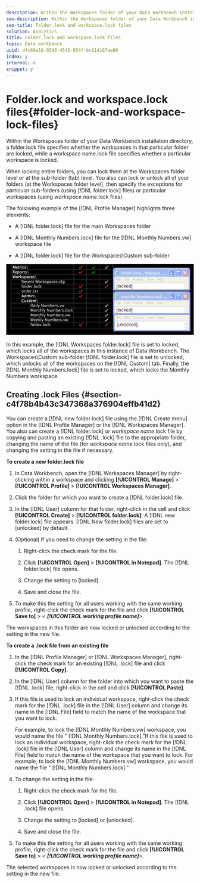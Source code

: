 ```yaml
---
description: Within the Workspaces folder of your Data Workbench installation directory, a folder.lock file specifies whether the workspaces in that particular folder are locked, while a workspace name.lock file specifies whether a particular workspace is locked.
seo-description: Within the Workspaces folder of your Data Workbench installation directory, a folder.lock file specifies whether the workspaces in that particular folder are locked, while a workspace name.lock file specifies whether a particular workspace is locked.
seo-title: Folder.lock and workspace.lock files
solution: Analytics
title: Folder.lock and workspace.lock files
topic: Data workbench
uuid: d4c69e16-0596-4542-854f-bc614167ae80
index: y
internal: n
snippet: y
---
```


# Folder.lock and workspace.lock files{#folder-lock-and-workspace-lock-files}

Within the Workspaces folder of your Data Workbench installation directory, a folder.lock file specifies whether the workspaces in that particular folder are locked, while a workspace name.lock file specifies whether a particular workspace is locked.

When locking entire folders, you can lock them at the Workspaces folder level or at the sub-folder (tab) level. You also can lock or unlock all of your folders (at the Workspaces folder level), then specify the exceptions for particular sub-folders (using [!DNL folder.lock] files) or particular workspaces (using *workspace name*.lock files).

The following example of the [!DNL Profile Manager] highlights three elements:

* A [!DNL folder.lock] file for the main Workspaces folder 
* A [!DNL Monthly Numbers.lock] file for the [!DNL Monthly Numbers.vw] workspace file 

* A [!DNL folder.lock] file for the Workspaces\Custom sub-folder

![](assets/wsp_Locking_lockFiles.png)

In this example, the [!DNL Workspaces folder.lock] file is set to locked, which locks all of the workspaces in this instance of Data Workbench. The Workspaces\Custom sub-folder [!DNL folder.lock] file is set to unlocked, which unlocks all of the workspaces on the [!DNL Custom] tab. Finally, the [!DNL Monthly Numbers.lock] file is set to locked, which locks the Monthly Numbers workspace.

## Creating .lock Files {#section-c4f78b4b43c347368a376904effb41d2}

You can create a [!DNL new folder.lock] file using the [!DNL Create menu] option in the [!DNL Profile Manager] or the [!DNL Workspaces Manager]. You also can create a [!DNL folder.lock] or *workspace name*.lock file by copying and pasting an existing [!DNL .lock] file to the appropriate folder, changing the name of the file (for *workspace name*.lock files only), and changing the setting in the file if necessary.

**To create a new folder.lock file**

1. In Data Workbench, open the [!DNL Workspaces Manager] by right-clicking within a workspace and clicking **[!UICONTROL Manage]** > **[!UICONTROL Profile]** > **[!UICONTROL Workspaces Manager]**. 
1. Click the folder for which you want to create a [!DNL folder.lock] file. 
1. In the [!DNL User] column for that folder, right-click in the cell and click **[!UICONTROL Create]** > **[!UICONTROL folder.lock]**. A [!DNL new folder.lock] file appears. [!DNL New folder.lock] files are set to [unlocked] by default. 
1. (Optional) If you need to change the setting in the file:

    1. Right-click the check mark for the file. 
    1. Click **[!UICONTROL Open]** > **[!UICONTROL in Notepad]**. The [!DNL folder.lock] file opens. 
    
    1. Change the setting to [locked]. 
    1. Save and close the file.

1. To make this the setting for all users working with the same working profile, right-click the check mark for the file and click **[!UICONTROL Save to]** > *< **[!UICONTROL working profile name]**>*.

The workspaces in this folder are now locked or unlocked according to the setting in the new file.

**To create a .lock file from an existing file**

1. In the [!DNL Profile Manager] or [!DNL Workspaces Manager], right-click the check mark for an existing [!DNL .lock] file and click **[!UICONTROL Copy]**. 
1. In the [!DNL User] column for the folder into which you want to paste the [!DNL .lock] file, right-click in the cell and click **[!UICONTROL Paste]**. 
1. If this file is used to lock an individual workspace, right-click the check mark for the [!DNL .lock] file in the [!DNL User] column and change its name in the [!DNL File] field to match the name of the workspace that you want to lock.

   For example, to lock the [!DNL Monthly Numbers.vw] workspace, you would name the file “ [!DNL Monthly Numbers.lock].”If this file is used to lock an individual workspace, right-click the check mark for the [!DNL .lock] file in the [!DNL User] column and change its name in the [!DNL File] field to match the name of the workspace that you want to lock. For example, to lock the [!DNL Monthly Numbers.vw] workspace, you would name the file “ [!DNL Monthly Numbers.lock].” 

1. To change the setting in the file:

    1. Right-click the check mark for the file. 
    1. Click **[!UICONTROL Open]** > **[!UICONTROL in Notepad]**. The [!DNL .lock] file opens. 
    
    1. Change the setting to [locked] or [unlocked]. 
    1. Save and close the file.

1. To make this the setting for all users working with the same working profile, right-click the check mark for the file and click **[!UICONTROL Save to]** > *< **[!UICONTROL working profile name]**>*.

The selected workspaces is now locked or unlocked according to the setting in the new file. 
